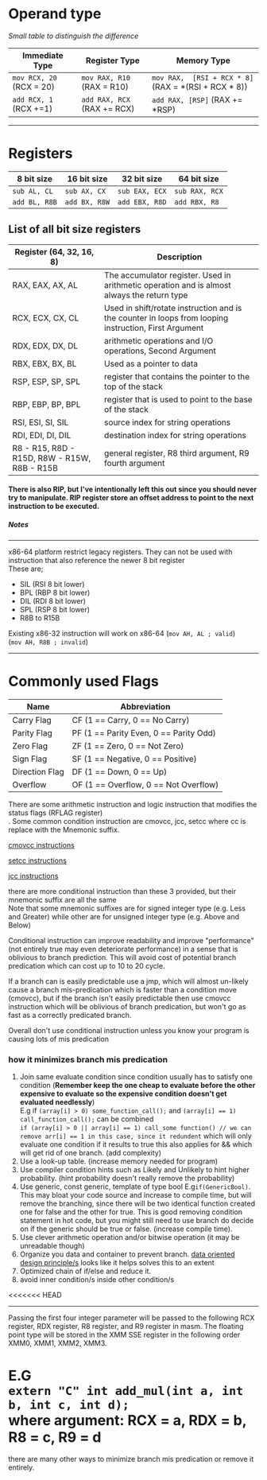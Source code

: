 # Operand type

_Small table to distinguish the difference_

| Immediate Type           | Register Type               | Memory Type                                          |
|--------------------------|-----------------------------|------------------------------------------------------|
| `mov RCX, 20` (RCX = 20) | `mov RAX, R10` (RAX = R10)  | `mov RAX,  [RSI + RCX * 8]` (RAX = *(RSI + RCX * 8)) | 
| `add RCX, 1`  (RCX +=1)  | `add RAX, RCX` (RAX += RCX) | `add RAX, [RSP]`  (RAX += *RSP)                      |


-------------

# Registers

| 8 bit size    | 16 bit size   | 32 bit size    | 64 bit size    |
|---------------|---------------|----------------|----------------|
| `sub AL, CL`  | `sub AX, CX`  | `sub EAX, ECX` | `sub RAX, RCX` |
| `add BL, R8B` | `add BX, R8W` | `add EBX, R8D` | `add RBX, R8 ` |

## List of all bit size registers

| Register (64, 32, 16, 8)                     | Description                                                                                           |
|----------------------------------------------|-------------------------------------------------------------------------------------------------------|
| RAX, EAX, AX, AL                             | The accumulator register. Used in arithmetic operation and is almost always the return type           |
| RCX, ECX, CX, CL                             | Used in shift/rotate instruction and is the counter in loops from looping instruction, First Argument |
| RDX, EDX, DX, DL                             | arithmetic operations and I/O operations, Second Argument                                             |
| RBX, EBX, BX, BL                             | Used as a pointer to data                                                                             |
| RSP, ESP, SP, SPL                            | register that contains the pointer to the top of the stack                                            |
| RBP, EBP, BP, BPL                            | register that is used to point to the base of the stack                                               |
| RSI, ESI, SI, SIL                            | source index for string operations                                                                    |
| RDI, EDI, DI, DIL                            | destination index for string operations                                                               |
| R8 - R15, R8D - R15D, R8W - R15W, R8B - R15B | general register, R8 third argument, R9 fourth argument                                               |

#### There is also RIP, but I've intentionally left this out since you should never try to manipulate. RIP register store an offset address to point to the next instruction to be executed.


##### **Notes**

-----
x86-64 platform restrict legacy registers. They can not be used with instruction that also reference the newer 8 bit register <br/>
These are;
- SIL (RSI 8 bit lower)
- BPL (RBP 8 bit lower)
- DIL (RDI 8 bit lower)
- SPL (RSP 8 bit lower)
- R8B to R15B

Existing x86-32 instruction will work on x86-64 (`mov AH, AL ; valid`) <br/>
(`mov AH, R8B ; invalid`)

----

# Commonly used Flags
| Name           | Abbreviation                            |
|----------------|-----------------------------------------|
| Carry Flag     | CF  (1 == Carry, 0 == No Carry)         |
| Parity Flag    | PF  (1 == Parity Even, 0 == Parity Odd) |
| Zero Flag      | ZF  (1 == Zero, 0 == Not Zero)          |
| Sign Flag      | SF  (1 == Negative, 0 == Positive)      |
| Direction Flag | DF  (1 == Down, 0 == Up)                |
| Overflow       | OF  (1 == Overflow, 0 == Not Overflow)  |


There are some arithmetic instruction and logic instruction that modifies the status flags (RFLAG register) <br/>.
Some common condition instruction are cmovcc, jcc, setcc where cc is replace with the Mnemonic suffix.

[cmovcc instructions](https://www.felixcloutier.com/x86/cmovcc)

[setcc instructions](https://www.felixcloutier.com/x86/setcc)

[jcc instructions](https://www.felixcloutier.com/x86/jcc) 

there are more conditional instruction than these 3 provided, but their mnemonic suffix are all the same </br>
Note that some mnemonic suffixes are for signed integer type (e.g. Less and Greater) while other are for unsigned integer type (e.g. Above and Below)   

Conditional instruction can improve readability and improve "performance" (not entirely true may even deteriorate performance) in a sense that is oblivious to branch prediction.
This will avoid cost of potential branch predication which can cost up to 10 to 20 cycle.

If a branch can is easily predictable use a jmp, which will almost un-likely cause a branch mis-predication which is faster
than a condition move (cmovcc), but if the branch isn't easily predictable then use cmovcc instruction
which will be oblivious of branch predication, but won't go as fast as a correctly predicated branch.  

Overall don't use conditional instruction unless you know your program is causing lots of mis predication

### how it minimizes branch mis predication

1) Join same evaluate condition since condition usually has to satisfy one condition (**Remember keep the one cheap to evaluate before the other expensive to evaluate so the expensive condition doesn't get evaluated needlessly**)<br/>
E.g if `(array[i] > 0) some_function_call();` and `(array[i] == 1) call_function_call();` can be combined <br/>
`if (array[i] > 0 || array[i] == 1) call_some function() // we can remove arr[i] == 1 in this case, since it redundent` which will only evaluate one condition if it results to true this also applies for && which will get rid of one branch. (add complexity)
2) Use a look-up table. (increase memory needed for program)
3) Use compiler condition hints such as Likely and Unlikely to hint higher probability. (hint probability doesn't really remove the probability)
4) Use generic, const generic, template of type bool E.g`if(GenericBool)`. This may bloat your code source and increase to compile time, but will remove the branching, since there will be two identical function created one for false and the other for true. This is good removing condition statement in hot code, but you might still need to use branch do decide on if the generic should be true or false. (increase compile time).   
5) Use clever arithmetic operation and/or bitwise operation (it may be unreadable though)
6) Organize you data and container to prevent branch. [data oriented design principle/s](https://www.dataorienteddesign.com/dodbook/)  looks like it helps solves this to an extent
7) Optimized chain of if/else and reduce it.
8) avoid inner condition/s inside other condition/s

<<<<<<< HEAD
____

Passing the first four integer parameter will be passed to the following RCX register, RDX register, R8 register, and R9 register in masm.
The floating point type will be stored in the XMM SSE register in the following order XMM0, XMM1, XMM2, XMM3.

E.G <br/>
`extern "C" int add_mul(int a, int b, int c, int d); `<br/>
where argument: RCX = a, RDX = b, R8 = c, R9 = d
=======
there are many other ways to minimize branch mis  predication or remove it entirely.

